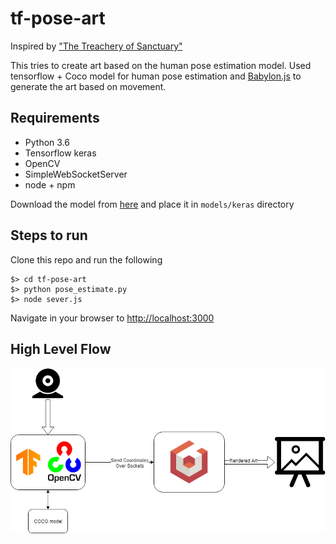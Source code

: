 # tf-pose-art

Inspired by ["The Treachery of Sanctuary"](https://youtu.be/I5__9hq-yas)

This tries to create art based on the human pose estimation model. Used tensorflow + Coco model for human pose estimation and [Babylon.js](https://www.babylonjs.com/) to generate the art based on movement.

## Requirements

- Python 3.6
- Tensorflow keras
- OpenCV
- SimpleWebSocketServer
- node + npm

Download the model from [here](https://drive.google.com/file/d/10z3ft9I8t-Uq2QtYxDpJ-reHd3kbqFFW/view?usp=sharing) and place it in `models/keras` directory


## Steps to run

Clone this repo and run the following

```
$> cd tf-pose-art
$> python pose_estimate.py
$> node sever.js
```

Navigate in your browser to [http://localhost:3000](http://localhost:3000)


## High Level Flow

![alt text](https://raw.githubusercontent.com/ankurCES/tf-pose-art/master/assets/high_level_flow.png)

